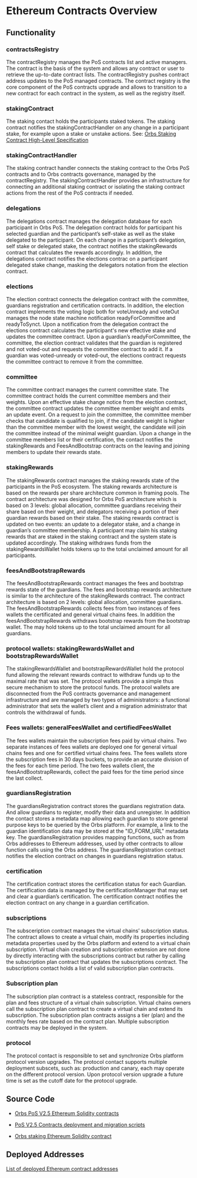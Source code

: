 # Ethereum Contracts Overview

## Functionality

### contractsRegistry
The contractRegistry manages the PoS contracts list and active managers. The contract is the basis of the system and allows any contract or user to retrieve the up-to-date contract lists. The contractRegistry pushes contract address updates to the PoS managed contracts. The contract registry is the core component of the PoS contracts upgrade and allows to transition to a new contract for each contract in the system, as well as the registry itself.

### stakingContract
The staking contact holds the participants staked tokens. The staking contract notifies the stakingContractHandler on any change in a participant stake, for example upon a stake or unstake actions. 
See: [Orbs Staking Contract High-Level Specification](https://github.com/orbs-network/orbs-staking-contract/blob/master/docs/CONTRACT.md)

### stakingContractHandler
The staking contract handler connects the staking contract to the Orbs PoS contracts and to Orbs contracts governance, managed by the contractRegistry. The stakingContractHandler provides an infrastructure for connecting an additional staking contract or isolating the staking contract actions from the rest of the PoS contracts if needed.

### delegations
The delegations contract manages the delegation database for each participant in Orbs PoS. The delegation contract holds for participant his selected guardian and the participant’s self-stake as well as the stake delegated to the participant. 
On each change in a participant’s delegation, self stake or delegated stake, the contract notifies the stakingRewards contract that calculates the rewards accordingly. In addition, the delegations contract notifies the elections contrac on a participant delegated stake change, masking the delegators notation from the election contract. 

### elections
The election contract connects the delegation contract with the committee, guardians registration and certification contracts. In addition, the election contract implements the voting logic both for voteUnready and voteOut manages the node state machine notification readyForCommittee and readyToSynct. Upon a notification from the delegation contract the elections contract calculates the participant's new effective stake and updates the committee contract. Upon a guardian’s readyForCommittee, the committee, the election contract validates that the guardian is registered and not voted-out and requests the committee contract to add it. If a guardian was voted-unready or voted-out, the elections contract requests the committee contract to remove it from the committee.

### committee
The committee contract manages the current committee state. The committee contract holds the current committee members and their weights. Upon an effective stake change notice from the election contract, the committee contract updates the committee member weight and emits an update event. On a request to join the committee, the committee member checks that candidate is qualified to join, if the candidate weight is higher than the committee member with the lowest weight, the candidate will join the committee instead of the minimal weight guardian. Upon a change in the committee members list or their certification, the contact notifies the stakingRewards and FeesAndBootstrap contracts on the leaving and joining members to update their rewards state.

### stakingRewards
The stakingRewards contract manages the staking rewards state of the participants in the PoS ecosystem. The staking rewards architecture is based on the rewards per share architecture common in framing pools. The contract architecture was designed for Orbs PoS architecture which is based on 3 levels: global allocation, committee guardians receiving their share based on their weight, and delegators receiving a portion of their guardian rewards based on their stake. The staking rewards contract is updated on two events: an update to a delegator stake, and a change in guardian’s committee membership. A participant may claim his staking rewards that are staked in the staking contract and the system state is updated accordingly. The staking withdraws funds from the stakingRewardsWallet holds tokens up to the total unclaimed amount for all participants.

### feesAndBootstrapRewards
The feesAndBootstrapRewards contract manages the fees and bootstrap rewards state of the guardians. The fees and bootstrap rewards architecture is similar to the architecture of the stakingRewards contract. The contract architecture is based on 2 levels: global allocation, committee guardians. The feesAndBootstrapRewards collects fees from two instances of fees wallets the certificated and general virtual chains fees. In addition the feesAndBootstrapRewards withdraws bootstrap rewards from the bootstrap wallet. The may hold tokens up to the total unclaimed amount for all guardians.

### protocol wallets: stakingRewardsWallet and bootstrapRewardsWallet
The stakingRewardsWallet and bootstrapRewardsWallet hold the protocol fund allowing the relevant rewards contract to withdraw funds up to the maximal rate that was set. The protocol wallets provide a simple thus secure mechanism to store the protocol funds. The protocol wallets are disconnected from the PoS contracts governance and management infrastructure and are managed by two types of administrators: a functional administrator that sets the wallet’s client and a migration administrator that controls the withdrawal of funds.

### Fees wallets: generalFeesWallet and certifiedFeesWallet
The fees wallets maintain the subscription fees paid by virtual chains. Two separate instances of fees wallets are deployed one for general virtual chains fees and one for certified virtual chains fees. The fees wallets store the subscription fees in 30 days buckets, to provide an accurate division of the fees for each time period. The two fees wallets client, the feesAndBootstrapRewards, collect the paid fees for the time period since the last collect. 

### guardiansRegistration
The guardiansRegistration contract stores the guardians registration data. And allow guardians to register, modify their data and unregister. In addition the contact stores a metadata map allowing each guardian to store general purpose keys to be queried by the Orbs platform. For example, a link to the guardian identification data may be stored at the "ID_FORM_URL" metadata key.
The guardiansRegistration provides mapping functions, such as from Orbs addresses to Ethereum addresses, used by other contracts to allow function calls using the Orbs address. The guardiansRegistration contract notifies the election contract on changes in guardians registration status.

### certification
The certification contract stores the certification status for each Guardian. The certification data is managed by the certificationManager that may set and clear a guardian’s certification. The certification contract notifies the election contract on any change in a guardian certification.

### subscriptions
The subsceription contract manages the virtual chains’ subscription status. The contract allows to create a virtual chain, modify its properties including metadata properties used by the Orbs platform and extend to a virtual chain subscription. Virtual chain creation and subscription extension are not done by directly interacting with the subscriptions contract but rather by calling the subscription plan contract that updates the subscriptions contract. The subscriptions contact holds a list of valid subscription plan contracts.

### Subscription plan
The subscription plan contract is a stateless contract, responsible for the plan and fees structure of a virtual chain subscription. Virtual chains owners call the subscription plan contract to create a virtual chain and extend its subscription. The subscription plan contracts assigns a tier (plan) and the monthly fees rate based on the contract plan. Multiple subscription contracts may be deployed in the system.

### protocol
The protocol contact is responsible to set and synchronize Orbs platform protocol version upgrades. The protocol contact supports multiple deployment subscets, such as: production and canary, each may operate on the different protocol version. Upon protocol version upgrade a future time is set as the cutoff date for the protocol upgrade.

## Source Code

* [Orbs PoS V2.5 Ethereum Solidity contracts](https://github.com/orbs-network/orbs-ethereum-contracts-v2/)

* [PoS V2.5 Contracts deployment and migration scripts](https://github.com/orbs-network/posv2-contracts-deployment-migration)

* [Orbs staking Ethereum Solidity contract](https://github.com/orbs-network/orbs-staking-contract/)

## Deployed Addresses

[List of deployed Ethereum contract addresses](https://github.com/orbs-network/posv2-contracts-deployment-migration/blob/master/DEPLOYED_CONTRACTS.md)
